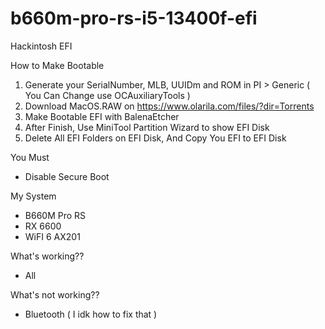 # b660m-pro-rs-i5-13400f-efi
Hackintosh EFI

How to Make Bootable
1. Generate your SerialNumber, MLB, UUIDm and ROM in PI > Generic ( You Can Change use OCAuxiliaryTools )
2. Download MacOS.RAW on https://www.olarila.com/files/?dir=Torrents
3. Make Bootable EFI with BalenaEtcher
4. After Finish, Use MiniTool Partition Wizard to show EFI Disk
5. Delete All EFI Folders on EFI Disk, And Copy You EFI to EFI Disk

You Must
- Disable Secure Boot

My System
- B660M Pro RS
- RX 6600
- WiFI 6 AX201

What's working??
- All

What's not working??
- Bluetooth ( I idk how to fix that )
